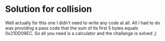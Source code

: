 # Solution for collision
Well actually for this one I didn't need to write any code at all. All I had 
to do was providing a pass code that the sum of its first 5 bytes equals 0x21DD09EC.
So all you need is a calculator and the challange is solved ;)
